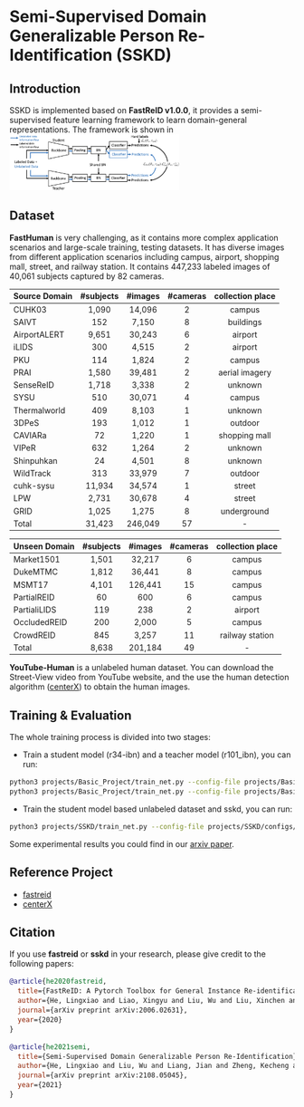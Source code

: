 # Semi-Supervised Domain Generalizable Person Re-Identification (SSKD)

## Introduction

SSKD is implemented based on **FastReID v1.0.0**, it provides a semi-supervised feature learning framework to learn domain-general representations. The framework is shown in 
<img src="images/framework.png" width="300" >

## Dataset

**FastHuman** is very challenging, as it contains more complex application scenarios and large-scale training, testing datasets. It has diverse images from different application scenarios including campus, airport, shopping mall, street, and railway station.
It contains 447,233 labeled images of 40,061 subjects captured by 82 cameras.

| Source Domain |  \#subjects | \#images | \#cameras | collection place |
| ----- | :------: | :---------: | :----: | :------: |
| CUHK03|  1,090 | 14,096 | 2 | campus |  
| SAIVT | 152   | 7,150  | 8 | buildings |
| AirportALERT | 9,651 | 30,243 | 6 | airport |
|iLIDS|  300   | 4,515  | 2 | airport |
|PKU  |  114   | 1,824  | 2 | campus |
|PRAI |   1,580 | 39,481| 2 | aerial imagery |
|SenseReID | 1,718 | 3,338  | 2 | unknown |
|SYSU | 510  | 30,071 | 4 | campus |
|Thermalworld | 409   | 8,103  | 1 | unknown |
|3DPeS  | 193  | 1,012  | 1 | outdoor  |
|CAVIARa | 72  | 1,220  | 1 | shopping mall |
|VIPeR | 632   | 1,264  | 2 | unknown |
|Shinpuhkan| 24 | 4,501  | 8 | unknown |
|WildTrack | 313 | 33,979 | 7| outdoor |
|cuhk-sysu | 11,934| 34,574 | 1| street |
|LPW |  2,731 | 30,678 | 4 | street |
|GRID |  1,025 | 1,275 | 8 | underground |
|Total | 31,423| 246,049 | 57 | - |


|Unseen Domain|  \#subjects | \#images | \#cameras | collection place  |
| ----- | :------: | :---------: | :----: | :------: |
|Market1501 | 1,501  | 32,217 | 6 | campus |
|DukeMTMC | 1,812 | 36,441 | 8 | campus |
|MSMT17 | 4,101 | 126,441| 15| campus |
|PartialREID | 60 | 600| 6|campus |
|PartialiLIDS | 119  | 238 | 2 | airport |
|OccludedREID | 200  | 2,000| 5| campus |
|CrowdREID | 845  | 3,257 | 11 | railway station| 
|Total   | 8,638  | 201,184| 49 | - |

**YouTube-Human** is a unlabeled human dataset. You can download the Street-View video from YouTube website, and the use the human detection algorithm ([centerX](https://github.com/JDAI-CV/centerX)) to obtain the human images.

## Training & Evaluation

The whole training process is divided into two stages:

- Train a student model (r34-ibn) and a teacher model (r101_ibn), you can run:
```bash
python3 projects/Basic_Project/train_net.py --config-file projects/Basic_Project/configs/r34-ibn.yml --num-gpu 4
python3 projects/Basic_Project/train_net.py --config-file projects/Basic_Project/configs/r101-ibn.yml --num-gpu 4
```
- Train the student model based unlabeled dataset and sskd, you can run:
```bash
python3 projects/SSKD/train_net.py --config-file projects/SSKD/configs/sskd.yml --num-gpu 4
```
Some experimental results you could find in our [arxiv paper](https://arxiv.org/pdf/2108.05045.pdf).

## Reference Project
- [fastreid](https://github.com/JDAI-CV/fast-reid)
- [centerX](https://github.com/JDAI-CV/centerX)

## Citation
If you use **fastreid** or **sskd** in your research, please give credit to the following papers:

```BibTeX
@article{he2020fastreid,
  title={FastReID: A Pytorch Toolbox for General Instance Re-identification},
  author={He, Lingxiao and Liao, Xingyu and Liu, Wu and Liu, Xinchen and Cheng, Peng and Mei, Tao},
  journal={arXiv preprint arXiv:2006.02631},
  year={2020}
}
```
```BibTeX
@article{he2021semi,
  title={Semi-Supervised Domain Generalizable Person Re-Identification},
  author={He, Lingxiao and Liu, Wu and Liang, Jian and Zheng, Kecheng and Liao, Xingyu and Cheng, Peng and Mei, Tao},
  journal={arXiv preprint arXiv:2108.05045},
  year={2021}
}
```
